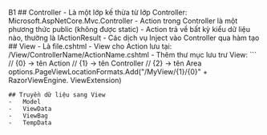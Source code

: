 B1
    ## Controller
    -   Là một lớp kế thừa từ lớp Controller: Microsoft.AspNetCore.Mvc.Controller
    -   Action trong Controller là một phương thức public (không được static)
    -   Action trả về bất kỳ kiểu dữ liệu nào, thường là IActionResult
    -   Các dịch vụ Inject vào Controller qua hàm tạo
    ## View
    -   Là file.cshtml
    -   View cho Action lưu tại: /View/ControllerName/ActionName.cshtml
    -   Thêm thư mục lưu trư View:
    ```
    //  {0} -> tên Action
    //  {1} -> tên Controller
    //  {2} -> tên Area
    options.PageViewLocationFormats.Add("/MyView/{1}/{0}" + RazorViewEngine.    ViewExtension)

    ## Truyền dữ liệu sang View
    -   Model
    -   ViewData
    -   ViewBag
    -   TempData